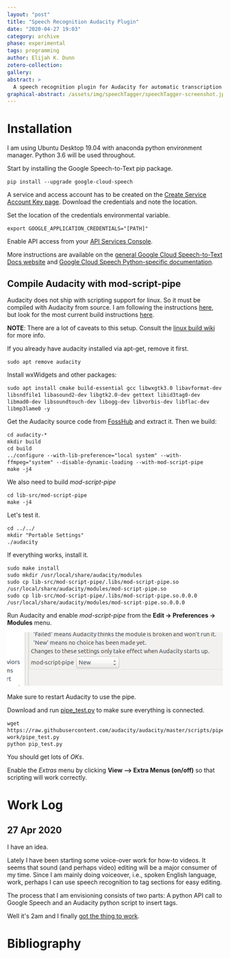 ```yaml
---
layout: "post"
title: "Speech Recognition Audacity Plugin"
date: "2020-04-27 19:03"
category: archive
phase: experimental
tags: programming
author: Elijah K. Dunn
zotero-collection:
gallery:
abstract: >
  A speech recognition plugin for Audacity for automatic transcription.
graphical-abstract: /assets/img/speechTagger/speechTagger-screenshot.jpeg
---
```


# Installation
I am using Ubuntu Desktop 19.04 with anaconda python environment manager. Python 3.6 will be used throughout.

Start by installing the Google Speech-to-Text pip package.

```(bash)
pip install --upgrade google-cloud-speech
```

A service and access account has to be created on the [Create Service Account Key page](https://console.cloud.google.com/apis/credentials/serviceaccountkey). Download the credentials and note the location.

Set the location of the credentials environmental variable.

```(bash)
export GOOGLE_APPLICATION_CREDENTIALS="[PATH]"
```

Enable API access from your [API Services Console](https://console.developers.google.com/apis/api/speech.googleapis.com/overview).

More instructions are available on the [general Google Cloud Speech-to-Text Docs website](https://cloud.google.com/speech-to-text/docs/libraries) and [Google Cloud Speech Python-specific documentation](https://googleapis.dev/python/speech/latest/index.html).

## Compile Audacity with mod-script-pipe

Audacity does not ship with scripting support for linux. So it must be compiled with Audacity from source. I am following the instructions [here](https://forum.audacityteam.org/viewtopic.php?f=19&t=107852), but look for the most current build instructions [here](https://forum.audacityteam.org/viewforum.php?f=19).

**NOTE**: There are a lot of caveats to this setup. Consult the [linux build wiki](https://wiki.audacityteam.org/wiki/Building_On_Linux) for more info.

If you already have audacity installed via apt-get, remove it first.

```(bash)
sudo apt remove audacity
```

Install wxWidgets and other packages:

```(bash)
sudo apt install cmake build-essential gcc libwxgtk3.0 libavformat-dev libsndfile1 libasound2-dev libgtk2.0-dev gettext libid3tag0-dev libmad0-dev libsoundtouch-dev libogg-dev libvorbis-dev libflac-dev libmp3lame0 -y
```

Get the Audacity source code from [FossHub](https://www.fosshub.com/Audacity.html) and extract it. Then we build:

```(bash)
cd audacity-*
mkdir build
cd build
../configure --with-lib-preference="local system" --with-ffmpeg="system" --disable-dynamic-loading --with-mod-script-pipe
make -j4
```

We also need to build *mod-script-pipe*

```(bash)
cd lib-src/mod-script-pipe
make -j4
```

Let's test it.

```(bash)
cd ../../
mkdir "Portable Settings"
./audacity
```

If everything works, install it.

```(bash)
sudo make install
sudo mkdir /usr/local/share/audacity/modules
sudo cp lib-src/mod-script-pipe/.libs/mod-script-pipe.so /usr/local/share/audacity/modules/mod-script-pipe.so
sudo cp lib-src/mod-script-pipe/.libs/mod-script-pipe.so.0.0.0 /usr/local/share/audacity/modules/mod-script-pipe.so.0.0.0
```

Run Audacity and enable *mod-script-pipe* from the **Edit -> Preferences -> Modules** menu.

![image](/assets/img/mod-script-pipe-enable.png)

Make sure to restart Audacity to use the pipe.

Download and run [pipe_test.py](https://github.com/audacity/audacity/blob/master/scripts/piped-work/pipe_test.py) to make sure everything is connected.

```(bash)
wget https://raw.githubusercontent.com/audacity/audacity/master/scripts/piped-work/pipe_test.py
python pip_test.py
```

You should get lots of *OKs*.

Enable the *Extras* menu by clicking **View --> Extra Menus (on/off)** so that scripting will work correctly.

# Work Log

## 27 Apr 2020
I have an idea.

Lately I have been starting some voice-over work for how-to videos. It seems that sound (and perhaps video) editing will be a major consumer of my time. Since I am mainly doing voiceover, i.e., spoken English language, work, perhaps I can use speech recognition to tag sections for easy editing.

The process that I am envisioning consists of two parts: A python API call to Google Speech and an Audacity python script to insert tags.

Well it's 2am and I finally [got the thing to work](https://www.reddit.com/r/audacity/comments/g9hrjo/hooray_i_wrote_a_script_to_automatically/).

# Bibliography

<!--notes-->

<!--links-->
